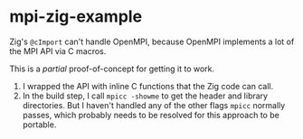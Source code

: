 # mpi-zig-example
Zig's `@cImport` can't handle OpenMPI, because OpenMPI implements a lot of the MPI API via C macros.

This is a *partial* proof-of-concept for getting it to work.
1. I wrapped the API with inline C functions that the Zig code can call.
2. In the build step, I call `mpicc -showme` to get the header and library directories. But I haven't handled any of the other flags `mpicc` normally passes, which probably needs to be resolved for this approach to be portable.
